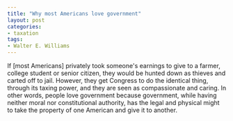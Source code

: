 ```yaml
---
title: "Why most Americans love government"
layout: post
categories:
- taxation
tags:
- Walter E. Williams
---
```


If \[most Americans\] privately took someone's earnings to give to a farmer, college student or senior citizen, they would be hunted down as thieves and carted off to jail. However, they get Congress to do the identical thing, through its taxing power, and they are seen as compassionate and caring. In other words, people love government because government, while having neither moral nor constitutional authority, has the legal and physical might to take the property of one American and give it to another.